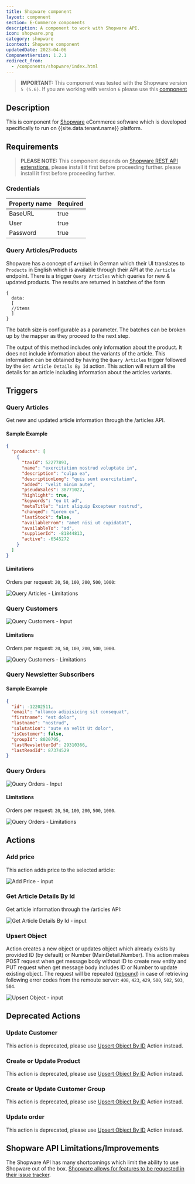 ```yaml
---
title: Shopware component
layout: component
section: E-Commerce components
description: A component to work with Shopware API.
icon: shopware.png
category: shopware
icontext: Shopware component
updatedDate: 2023-04-06
ComponentVersion: 1.2.1
redirect_from:
  - /components/shopware/index.html
---
```


>**IMPORTANT:** This component was tested with the Shopware version `5 (5.6)`. If you are working with version `6` please use this [component](/components/shopware-6)

## Description

This is component for [Shopware](https://shopware.com/) eCommerce software which
is developed specifically to run on {{site.data.tenant.name}} platform.

## Requirements

> **PLEASE NOTE:** This component depends on [Shopware REST API extenstions](https://github.com/elasticio/elasticio-shopware-api-extension),
> please install it first before proceeding further.	please install it first before proceeding further.

### Credentials

| Property name | Required |
|--------------|--------|
| BaseURL     | true   |
| User     | true   |
| Password      | true   |

### Query Articles/Products

Shopware has a concept of ``Artikel`` in German which their UI translates to
``Products`` in English which is available through their API at the ``/article``
endpoint.  There is a trigger ``Query Articles`` which queries for new & updated
products.  The results are returned in batches of the form

```
{
  data:
  [
  //items
  ]
}
```

The batch size is configurable as a parameter. The batches can be broken up by
the mapper as they proceed to the next step.

The output of this method includes only information about the product.  It does
not include information about the variants of the article.  This information can
be obtained by having the `Query Articles` trigger followed by the `Get
Article Details By Id` action.  This action will return all the details for an
article including information about the articles variants.

## Triggers

### Query Articles

Get new and updated article information through the /articles API.

#### Sample Example

```json
{
  "products": [
    {
      "taxId": 52277893,
      "name": "exercitation nostrud voluptate in",
      "description": "culpa ea",
      "descriptionLong": "quis sunt exercitation",
      "added": "velit minim aute",
      "pseudoSales": 38771027,
      "highlight": true,
      "keywords": "eu Ut ad",
      "metaTitle": "sint aliquip Excepteur nostrud",
      "changed": "Lorem ex",
      "lastStock": false,
      "availableFrom": "amet nisi ut cupidatat",
      "availableTo": "ad",
      "supplierId": -81844813,
      "active": -6545272
    }
  ]
}
```

#### Limitations

Orders per request: `20`, `50`, `100`, `200`, `500`, `1000`:

![Query Articles - Limitations](img/query-articles-limitations.png)

### Query Customers

![Query Customers - Input](img/query-customers-input.png)

#### Limitations

Orders per request: `20`, `50`, `100`, `200`, `500`, `1000`.

![Query Customers - Limitations](img/query-customers-limitations.png)

### Query Newsletter Subscribers

#### Sample Example

```json
{
  "id": -12202511,
  "email": "ullamco adipisicing sit consequat",
  "firstname": "est dolor",
  "lastname": "nostrud",
  "salutation": "aute ea velit Ut dolor",
  "isCustomer": false,
  "groupId": 8020795,
  "lastNewsletterId": 29310366,
  "lastReadId": 87374529
}
```

### Query Orders

![Query Orders - Input](img/query-orders-input.png)

#### Limitations

Orders per request: `20`, `50`, `100`, `200`, `500`, `1000`.

![Query Orders - Limitations](img/query-orders-limitations.png)

## Actions

### Add price

This action adds price to the selected article:

![Add Price - input](img/add-price-input.png)

### Get Article Details By Id

Get article information through the /articles API:

![Get Article Details By Id - input](img/get-article-details-by-id-input.png)

### Upsert Object

Action creates a new object or updates object which already exists by provided ID (by default) or Number (MainDetail.Number).
This action makes POST request when get message body without ID to create new entity
and PUT request when get message body includes ID or Number to update existing object.
The request will be repeated ([rebound](/getting-started/rebound)) in case of
retrieving following error codes from the remoute server:
`408`, `423`, `429`, `500`, `502`, `503`, `504`.

![Upsert Object - input](img/upsert-object-input.png)

## Deprecated Actions

### Update Customer

This action is deprecated, please use [Upsert Object By ID](/components/shopware/index.html#upsert-object) Action instead.

### Create or Update Product

This action is deprecated, please use [Upsert Object By ID](/components/shopware/index.html#upsert-object) Action instead.

### Create or Update Customer Group

This action is deprecated, please use [Upsert Object By ID](/components/shopware/index.html#upsert-object) Action instead.

### Update order

This action is deprecated, please use [Upsert Object By ID](/components/shopware/index.html#upsert-object) Action instead.

## Shopware API Limitations/Improvements

The Shopware API has many shortcomings which limit the ability to use Shopware
out of the box.  [Shopware allows for features to be requested in their issue
tracker](https://issues.shopware.com/).
